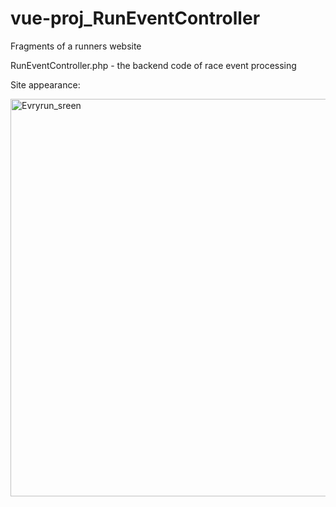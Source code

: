 # vue-proj_RunEventController


Fragments of a runners website

RunEventController.php - the backend code of race event processing

Site appearance:

<img width="636" alt="Evryrun_sreen" src="https://user-images.githubusercontent.com/56484012/187085232-91bd5cde-9be2-4be5-bcf7-3a68416a1779.png">
